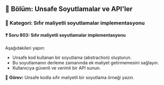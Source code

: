 ## 📘 Bölüm: Unsafe Soyutlamalar ve API'ler  
### 🔹 Kategori: Sıfır maliyetli soyutlamalar implementasyonu  
#### ❓ Soru 803: Sıfır maliyetli soyutlamalar implementasyonu

Aşağıdakileri yapın:

- Unsafe kod kullanan bir soyutlama (abstraction) oluşturun.
- Bu soyutlamanın derleme zamanında ek maliyet getirmemesini sağlayın.
- Kullanıcıya güvenli ve verimli bir API sunun.

🔧 **Görev:** Unsafe kodla sıfır maliyetli bir soyutlama örneği yazın.

